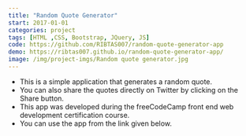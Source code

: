 ```yaml
---
title: "Random Quote Generator"
start: 2017-01-01
categories: project
tags: [HTML ,CSS, Bootstrap, JQuery, JS]
code: https://github.com/RIBTAS007/random-quote-generator-app
demo: https://ribtas007.github.io/random-quote-generator-app/
image: /img/project-imgs/Random quote generator.jpg
---
```



* This is a simple application that generates a random quote. 
* You can also share the quotes directly on Twitter by clicking on the Share button.
* This app was developed during the freeCodeCamp front end web development certification course.
* You can use the app from the link given below.
